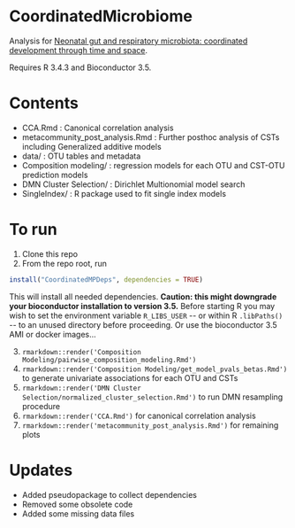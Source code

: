 # CoordinatedMicrobiome
Analysis for [Neonatal gut and respiratory microbiota: coordinated development through time and space](https://www.biorxiv.org/content/early/2018/01/19/247122).

Requires R 3.4.3 and Bioconductor 3.5.

# Contents

  - CCA.Rmd : Canonical correlation analysis
  - metacommunity_post_analysis.Rmd : Further posthoc analysis of CSTs including Generalized additive models
  - data/ : OTU tables and metadata
  - Composition modeling/ : regression models for each OTU and CST-OTU prediction models
  - DMN Cluster Selection/ : Dirichlet Multionomial model search
  - SingleIndex/ : R package used to fit single index models

# To run
1.  Clone this repo
2.  From the repo root, run
```r
install("CoordinatedMPDeps", dependencies = TRUE)
```
This will install all needed dependencies. **Caution: this might downgrade your bioconductor installation to version 3.5.**
Before starting R you may wish to set the environment variable `R_LIBS_USER` -- or within R `.libPaths()` -- to an unused directory before proceeding.  Or use the bioconductor 3.5 AMI or docker images...

3.  `rmarkdown::render('Composition Modeling/pairwise_composition_modeling.Rmd')`
4.  `rmarkdown::render('Composition Modeling/get_model_pvals_betas.Rmd')` to generate univariate associations for each OTU and CSTs
5.  `rmarkdown::render('DMN Cluster Selection/normalized_cluster_selection.Rmd')` to run DMN resampling procedure
5.  `rmarkdown::render('CCA.Rmd')` for canonical correlation analysis
6.  `rmarkdown::render('metacommunity_post_analysis.Rmd')` for remaining plots

# Updates
 - Added pseudopackage to collect dependencies
 - Removed some obsolete code
 - Added some missing data files

